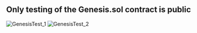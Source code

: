 ## Only testing of the **Genesis.sol** contract is public

![GenesisTest_1](https://user-images.githubusercontent.com/114873704/195281302-e5f68056-3be1-4b5d-b07e-48fd183e615f.png)
![GenesisTest_2](https://user-images.githubusercontent.com/114873704/195172157-2d4742fe-1fb7-451f-8deb-eb2aa6f51c47.png)
